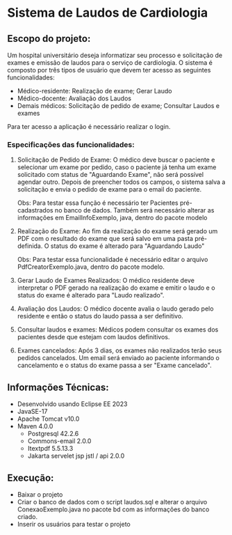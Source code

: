 # Sistema de Laudos de Cardiologia
## Escopo do projeto:
Um hospital universitário deseja informatizar seu processo e solicitação de exames e emissão de
laudos para o serviço de cardiologia.
O sistema é composto por três tipos de usuário que devem ter acesso as seguintes funcionalidades:
* Médico-residente: Realização de exame; Gerar Laudo
* Médico-docente: Avaliação dos Laudos
* Demais médicos: Solicitação de pedido de exame; Consultar Laudos e exames

Para ter acesso a aplicação é necessário realizar o login.

### Especificações das funcionalidades:
1. Solicitação de Pedido de Exame:
   O médico deve buscar o paciente e selecionar um exame por pedido, caso o paciente já tenha um exame solicitado com status de "Aguardando Exame", não será possível agendar outro. Depois de preencher todos os campos, o sistema salva a solicitação e envia o pedido de exame para o email do paciente.

   Obs: Para testar essa função é necessário ter Pacientes pré-cadastrados no banco de dados. Também será necessário alterar as informações em EmailInfoExemplo, java, dentro do pacote modelo
2. Realização do Exame:
   Ao fim da realização do exame será gerado um PDF com o resultado do exame que será salvo em uma pasta pré-definida. O status do exame é alterado para "Aguardando Laudo"

   Obs: Para testar essa funcionalidade é necessário editar o arquivo PdfCreatorExemplo.java, dentro do pacote modelo.
3. Gerar Laudo de Exames Realizados:
   O médico residente deve interpretar o PDF gerado na realização do exame e emitir o laudo e o status do exame é alterado para "Laudo realizado".

5. Avaliação dos Laudos:
   O médico docente avalia o laudo gerado pelo residente e então o status do laudo passa a ser definitivo.
6. Consultar laudos e exames:
   Médicos podem consultar os exames dos pacientes desde que estejam com laudos definitivos.
   
8. Exames cancelados:
   Após 3 dias, os exames não realizados terão seus pedidos cancelados. Um email será enviado ao paciente informando o cancelamento e o status do exame passa a ser "Exame cancelado".

## Informações Técnicas:
* Desenvolvido usando Eclipse EE 2023
* JavaSE-17
* Apache Tomcat v10.0
* Maven 4.0.0
  * Postgresql 42.2.6
  * Commons-email 2.0.0
  * Itextpdf 5.5.13.3
  * Jakarta servelet jsp jstl / api 2.0.0
## Execução:
- Baixar o projeto
- Criar o banco de dados com o script laudos.sql e alterar o arquivo ConexaoExemplo.java no pacote bd com as informações do banco criado.
- Inserir os usuários para testar o projeto
